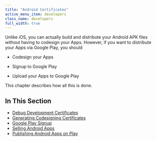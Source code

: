 ```yaml
---
title: "Android Certificates"
active_menu_item: developers
class_name: developers
full_width: true
---
```



Unlike iOS, you can actually build and distribute your Android APK files without having to codesign your Apps. However, if you want to distribute your Apps via Google Play, you should

 - Codesign your Apps

 - Signup to Google Play

 - Upload your Apps to Google Play

This chapter describes how all this is done.

## In This Section

 - [Debug Development Certificates](/developers/documentation/ac-mobile-build-phonegap/cordova/certificates/android-certificates/debug-development-certificates)
 - [Generating Codesigning Certificates](/developers/documentation/ac-mobile-build-phonegap/cordova/certificates/android-certificates/generating-codesigning-certici)
 - [Google Play Signup](/developers/documentation/ac-mobile-build-phonegap/cordova/certificates/android-certificates/google-play)
 - [Selling Android Apps](/developers/documentation/ac-mobile-build-phonegap/cordova/certificates/android-certificates/selling-android-apps)
 - [Publishing Android Apps on Play](/developers/documentation/ac-mobile-build-phonegap/cordova/certificates/android-certificates/publishing-android-apps-on-pla)